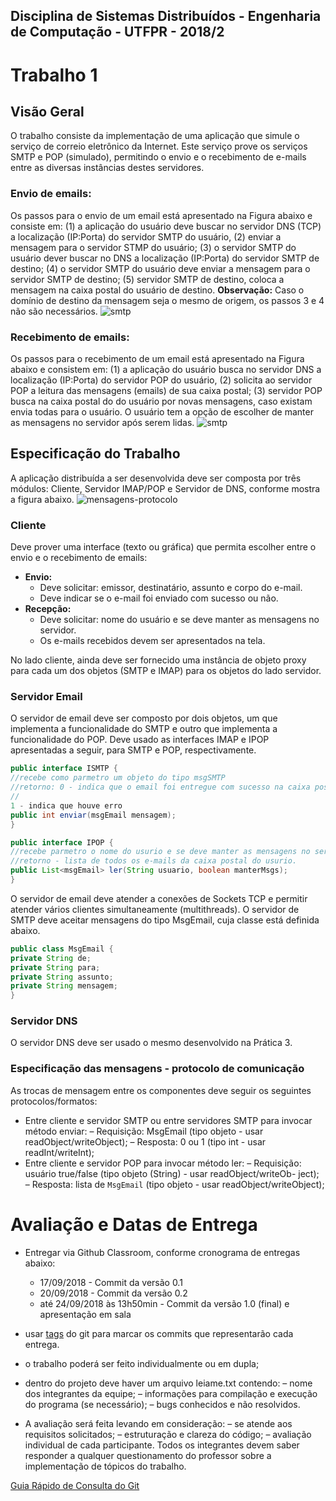 ## Disciplina de Sistemas Distribuídos - Engenharia de Computação - UTFPR - 2018/2
# Trabalho 1

## Visão Geral
O trabalho consiste da implementação de uma aplicação que simule o serviço de correio
eletrônico da Internet. Este serviço prove os serviços SMTP e POP (simulado), permitindo
o envio e o recebimento de e-mails entre as diversas instâncias destes servidores.

### Envio de emails:
Os passos para o envio de um email está apresentado na Figura abaixo e consiste em: (1) a aplicação do usuário deve buscar no servidor DNS (TCP) a localização (IP:Porta) do servidor SMTP do usuário, (2) enviar a mensagem para o servidor STMP do usuário; (3) o servidor SMTP do usuário dever buscar no DNS a localização (IP:Porta) do servidor SMTP de destino; (4) o servidor SMTP do usuário deve enviar a mensagem para o servidor SMTP de destino; (5) servidor SMTP de destino, coloca a mensagem na caixa postal do usuário de destino.
**Observação:** Caso o domı́nio de destino da mensagem seja o mesmo de origem, os passos 3 e 4 não são necessários.
![smtp](https://github.com/favarim/utfprpb-sd29cp-20182/trabalho1/blob/master/sd-trabalho1/figuras/smtp.jpg)



### Recebimento de emails:
Os passos para o recebimento de um email está apresentado na Figura abaixo e consistem em: (1) a aplicação do usuário busca no servidor DNS a localização (IP:Porta) do servidor POP do usuário, (2) solicita ao servidor POP a leitura das mensagens (emails) de sua caixa postal; (3) servidor POP busca na caixa postal do do usuário por novas mensagens, caso existam envia todas para o usuário. O usuário tem a opção de escolher de manter as mensagens no servidor após serem lidas.
![smtp](https://github.com/favarim/utfprpb-sd29cp-20182/trabalho1/blob/master/sd-trabalho1/figuras/pop.jpg)


## Especificação do Trabalho
A aplicação distribuı́da a ser desenvolvida deve ser composta por três módulos: Cliente, Servidor
IMAP/POP e Servidor de DNS, conforme mostra a figura abaixo.
![mensagens-protocolo](https://github.com/favarim/utfprpb-sd29cp-20182/trabalho1/blob/master/sd-trabalho1/figuras/java.jpg)


### Cliente
Deve prover uma interface (texto ou gráfica) que permita escolher entre o envio e o recebimento de emails:
* **Envio:** 
    - Deve solicitar: emissor, destinatário, assunto e corpo do e-mail.
    - Deve indicar se o e-mail foi enviado com sucesso ou não.
* **Recepção:**
    - Deve solicitar: nome do usuário e se deve manter as mensagens no servidor.
    - Os e-mails recebidos devem ser apresentados na tela.

No lado cliente, ainda deve ser fornecido uma instância de objeto proxy para cada um dos objetos (SMTP e IMAP) para os objetos do lado servidor. 

### Servidor Email
O servidor de email deve ser composto por dois objetos, um que implementa a funcionalidade do SMTP e outro que implementa a funcionalidade do POP. Deve usado as interfaces IMAP e IPOP apresentadas a seguir, para SMTP e POP, respectivamente. 


```java
public interface ISMTP {
//recebe como parmetro um objeto do tipo msgSMTP
//retorno: 0 - indica que o email foi entregue com sucesso na caixa postal do usurio
//
1 - indica que houve erro
public int enviar(msgEmail mensagem);
}

public interface IPOP {
//recebe parmetro o nome do usurio e se deve manter as mensagens no servidor.
//retorno - lista de todos os e-mails da caixa postal do usurio.
public List<msgEmail> ler(String usuario, boolean manterMsgs);
}
```
O servidor de email deve atender a conexões de Sockets TCP e permitir atender vários clientes simultaneamente (multithreads). O servidor de SMTP deve aceitar mensagens do tipo MsgEmail, cuja classe está definida abaixo.


```java
public class MsgEmail {
private String de;
private String para;
private String assunto;
private String mensagem;
}
```
### Servidor DNS
O servidor DNS deve ser usado o mesmo desenvolvido na Prática 3.

### Especificação das mensagens - protocolo de comunicação
As trocas de mensagem entre os componentes deve seguir os seguintes protocolos/formatos:
* Entre cliente e servidor SMTP ou entre servidores SMTP para invocar método enviar:
  – Requisição: MsgEmail (tipo objeto - usar readObject/writeObject);
  – Resposta: 0 ou 1 (tipo int - usar readInt/writeInt);
* Entre cliente e servidor POP para invocar método ler:
  – Requisição: usuário true/false (tipo objeto (String) - usar readObject/writeOb-
ject);
  – Resposta: lista de `MsgEmail` (tipo objeto - usar readObject/writeObject);
  
# Avaliação e Datas de Entrega
* Entregar via Github Classroom, conforme cronograma de entregas abaixo:
  - 17/09/2018 - Commit da versão 0.1
  - 20/09/2018 - Commit da versão 0.2
  - até 24/09/2018 às 13h50min - Commit da versão 1.0 (final) e apresentação em sala
* usar [tags](https://git-scm.com/book/pt-br/v1/Git-Essencial-Tagging) do git para marcar
os commits que representarão cada entrega.
* o trabalho poderá ser feito individualmente ou em dupla;
* dentro do projeto deve haver um arquivo leiame.txt contendo:
  – nome dos integrantes da equipe;
  – informações para compilação e execução do programa (se necessário);
  – bugs conhecidos e não resolvidos.
  
* A avaliação será feita levando em consideração:
  – se atende aos requisitos solicitados;
  – estruturação e clareza do código;
  – avaliação individual de cada participante. Todos os integrantes devem saber responder a qualquer questionamento do professor sobre a implementação de tópicos do trabalho.
  
 [Guia Rápido de Consulta do Git](https://services.github.com/on-demand/downloads/pt_BR/github-git-cheat-sheet.pdf) 



  
  

